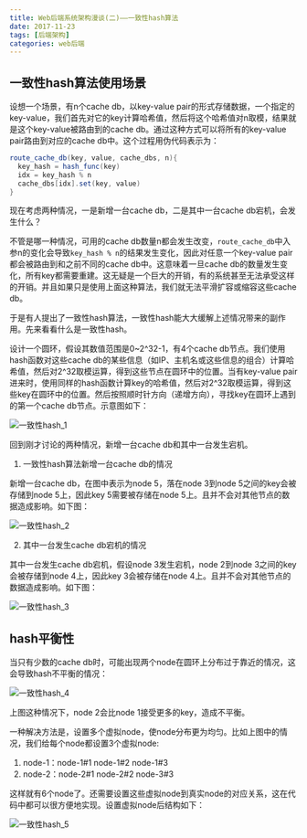 ```yaml
---
title: Web后端系统架构漫谈(二)——一致性hash算法
date: 2017-11-23
tags: [后端架构]
categories: web后端
---
```


## 一致性hash算法使用场景

设想一个场景，有n个cache db，以key-value pair的形式存储数据，一个指定的key-value，我们首先对它的key计算哈希值，然后将这个哈希值对n取模，结果就是这个key-value被路由到的cache db。通过这种方式可以将所有的key-value pair路由到对应的cache db中。这个过程用伪代码表示为：

<!--more-->

```Java
route_cache_db(key, value, cache_dbs, n){
  key_hash = hash_func(key)
  idx = key_hash % n
  cache_dbs[idx].set(key, value)
}
```

现在考虑两种情况，一是新增一台cache db，二是其中一台cache db宕机，会发生什么？

不管是哪一种情况，可用的cache db数量n都会发生改变，`route_cache_db`中入参n的变化会导致`key_hash % n`的结果发生变化，因此对任意一个key-value pair都会被路由到和之前不同的cache db中。这意味着一旦cache db的数量发生变化，所有key都需要重建。这无疑是一个巨大的开销，有的系统甚至无法承受这样的开销。并且如果只是使用上面这种算法，我们就无法平滑扩容或缩容这些cache db。

于是有人提出了一致性hash算法，一致性hash能大大缓解上述情况带来的副作用。先来看看什么是一致性hash。

设计一个圆环，假设其数值范围是0~2^32-1，有4个cache db节点。我们使用hash函数对这些cache db的某些信息（如IP、主机名或这些信息的组合）计算哈希值，然后对2^32取模运算，得到这些节点在圆环中的位置。当有key-value pair进来时，使用同样的hash函数计算key的哈希值，然后对2^32取模运算，得到这些key在圆环中的位置。然后按照顺时针方向（递增方向），寻找key在圆环上遇到的第一个cache db节点。示意图如下：

![一致性hash_1](/assets/images/post_imgs/web_arch_consistent_hashing_1.png)

回到刚才讨论的两种情况，新增一台cache db和其中一台发生宕机。

1. 一致性hash算法新增一台cache db的情况

新增一台cache db，在图中表示为node 5，落在node 3到node 5之间的key会被存储到node 5上，因此key 5需要被存储在node 5上。且并不会对其他节点的数据造成影响。如下图：

![一致性hash_2](/assets/images/post_imgs/web_arch_consistent_hashing_2.png)

2. 其中一台发生cache db宕机的情况

其中一台发生cache db宕机，假设node 3发生宕机，node 2到node 3之间的key会被存储到node 4上，因此key 3会被存储在node 4上。且并不会对其他节点的数据造成影响。如下图：

![一致性hash_3](/assets/images/post_imgs/web_arch_consistent_hashing_3.png)

## hash平衡性

当只有少数的cache db时，可能出现两个node在圆环上分布过于靠近的情况，这会导致hash不平衡的情况：

![一致性hash_4](/assets/images/post_imgs/web_arch_consistent_hashing_4.png)

上图这种情况下，node 2会比node 1接受更多的key，造成不平衡。

一种解决方法是，设置多个虚拟node，使node分布更为均匀。比如上图中的情况，我们给每个node都设置3个虚拟node:

1. node-1：node-1#1 node-1#2 node-1#3
2. node-2：node-2#1 node-2#2 node-3#3

这样就有6个node了。还需要设置这些虚拟node到真实node的对应关系，这在代码中都可以很方便地实现。设置虚拟node后结构如下：

![一致性hash_5](/assets/images/post_imgs/web_arch_consistent_hashing_5.png)
